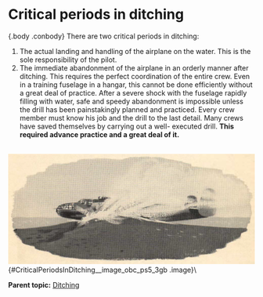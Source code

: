 
Critical periods in ditching
============================

 {.body .conbody}
There are two critical periods in ditching:

1.  The actual landing and handling of the airplane on the water. This
    is the sole responsibility of the pilot.
2.  The immediate abandonment of the airplane in an orderly manner after
    ditching. This requires the perfect coordination of the entire crew.
    Even in a training fuselage in a hangar, this cannot be done
    efficiently without a great deal of practice. After a severe shock
    with the fuselage rapidly filling with water, safe and speedy
    abandonment is impossible unless the drill has been painstakingly
    planned and practiced. Every crew member must know his job and the
    drill to the last detail. Many crews have saved themselves by
    carrying out a well- executed drill. **This required advance
    practice and a great deal of it.**

\
![](../images/ditching_water.png){#CriticalPeriodsInDitching__image_obc_ps5_3gb
.image}\




**Parent topic:**
[Ditching](../mdita/ditching.md "With the tactical needs of World War II calling for the operation of land planes over vast stretches of water, airmen faced a new hazard: ditching—the forced landing of land planes at sea.")



